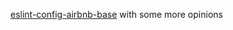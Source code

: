[eslint-config-airbnb-base](https://github.com/airbnb/javascript/tree/master/packages/eslint-config-airbnb-base) with some more opinions
